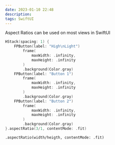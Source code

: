 ```yaml
---
date: 2023-01-10 22:48
description: 
tags: SwiftUI
---
```

Aspect Ratios can be used on most views in SwiftUI

```swift
HStack(spacing: 1) {
    FPButton(label: "High\nLight")
        frame(
		    maxWidth: .infinity,
            maxHeight: .infinity
        )
		.background(Color.gray)		
    FPButton(label: "Button 1")
        frame(
		    maxWidth: .infinity,
            maxHeight: .infinity
        )
		.background(Color.gray)	
    FPButton(label: "Button 2")
        frame(
		    maxWidth: .infinity,
            maxHeight: .infinity
        )
		.background(Color.gray)	
}.aspectRatio(3/1, contentMode: .fit)
```

`.aspectRatio(width/heigth, contentMode: .fit)`